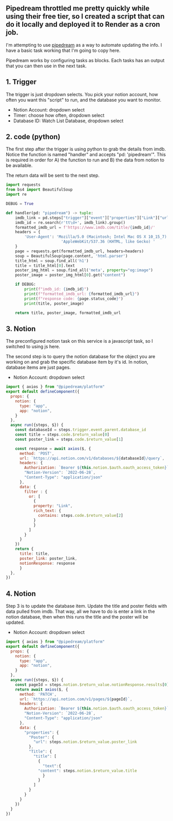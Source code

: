 Pipedream throttled me pretty quickly while using their free tier, so I created a script that can do it locally and deployed it to Render as a cron job.
---
I'm attempting to use [pipedream](https://pipedream.com) as a way to automate updating the info. I have a basic task working that I'm going to copy here.

Pipedream works by configuring tasks as blocks. Each tasks has an output that you can then use in the next task.



## 1. Trigger
The trigger is just dropdown selects. You pick your notion account, how often you want this "script" to run, and the database you want to monitor.

- Notion Account: dropdown select
- Timer: choose how often, dropdown select
- Database ID: Watch List Database, dropdown select

## 2. code (python)
The first step after the trigger is using python to grab the details from imdb. Notice the function is named "handler" and accepts "pd: 'pipedream'". This is required in order for A) the function to run and B) the data from notion to be available.

The return data will be sent to the next step.

```python
import requests
from bs4 import BeautifulSoup
import re

DEBUG = True

def handler(pd: "pipedream") -> tuple:
    imdb_link = pd.steps["trigger"]["event"]["properties"]["Link"]["url"]
    imdb_id = re.search(r'tt\d+', imdb_link).group()
    formatted_imdb_url = f'https://www.imdb.com/title/{imdb_id}/'
    headers = {
        'User-Agent': 'Mozilla/5.0 (Macintosh; Intel Mac OS X 10_15_7) '
                        'AppleWebKit/537.36 (KHTML, like Gecko) '
    }
    page = requests.get(formatted_imdb_url, headers=headers)
    soup = BeautifulSoup(page.content, 'html.parser')
    title_html = soup.find_all('h1')
    title = title_html[0].text
    poster_img_html = soup.find_all('meta', property="og:image")
    poster_image = poster_img_html[0].get("content")

    if DEBUG:
        print(f"imdb_id: {imdb_id}")
        print(f"formatted_imdb_url: {formatted_imdb_url}")
        print(f"response code: {page.status_code}")
        print(title, poster_image)

    return title, poster_image, formatted_imdb_url
```

## 3. Notion
The preconfigured notion task on this service is a javascript task, so I switched to using js here.

The second step is to query the notion database for the object you are working on and grab the specific database item by it's id. In notion, database items are just pages.

- Notion Account: dropdown select
```javascript
import { axios } from "@pipedream/platform"
export default defineComponent({
  props: {
    notion: {
      type: "app",
      app: "notion",
    }
  },
  async run({steps, $}) {
    const databaseId = steps.trigger.event.parent.database_id
    const title = steps.code.$return_value[0]
    const poster_link = steps.code.$return_value[1]

    const response = await axios($, {
      method: 'POST',
      url: `https://api.notion.com/v1/databases/${databaseId}/query`,
      headers: {
        Authorization: `Bearer ${this.notion.$auth.oauth_access_token}`,
        "Notion-Version": `2022-06-28`,
        "Content-Type": "application/json"
      },
      data: {
        filter : {
          or: [
            {
            property: "Link",
            rich_text: {
              contains: steps.code.$return_value[2]
            }
            }
          ]
        }
      }
    })
    return {
      title: title,
      poster_link: poster_link,
      notionResponse: response
      }
  },
})
```

## 4. Notion
Step 3 is to update the database item. Update the title and poster fields with data pulled from imdb. That way, all we have to do is enter a link in the notion database, then when this runs the title and the poster will be updated.

- Notion Account: dropdown select
```javascript
import { axios } from "@pipedream/platform"
export default defineComponent({
  props: {
    notion: {
      type: "app",
      app: "notion",
    }
  },
  async run({steps, $}) {
    const pageId = steps.notion.$return_value.notionResponse.results[0].id
    return await axios($, {
      method: 'PATCH',
      url: `https://api.notion.com/v1/pages/${pageId}`,
      headers: {
        Authorization: `Bearer ${this.notion.$auth.oauth_access_token}`,
        "Notion-Version": `2022-06-28`,
        "Content-Type": "application/json"
      },
      data: {
        "properties": {
          "Poster": {
            "url": steps.notion.$return_value.poster_link
          },
          "Title": {
            "title": [
              {
                "text":{
              "content": steps.notion.$return_value.title
                }
              }
            ]
          }
        }
      }
    })
  }
})
```

